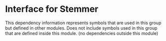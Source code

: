 
# Interface for Stemmer
This dependency information represents symbols that are used in this group but defined in other modules.  Does not include symbols used in this group that are defined inside this module.
(no dependencies outside this module)
